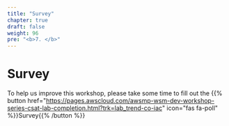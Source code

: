 ```yaml
---
title: "Survey"
chapter: true
draft: false
weight: 96
pre: "<b>7. </b>"
---
```


# Survey

To help us improve this workshop, please take some time to fill out the {{% button href="https://pages.awscloud.com/awsmp-wsm-dev-workshop-series-csat-lab-completion.html?trk=lab_trend-co-iac" icon="fas fa-poll" %}}Survey{{% /button %}}

